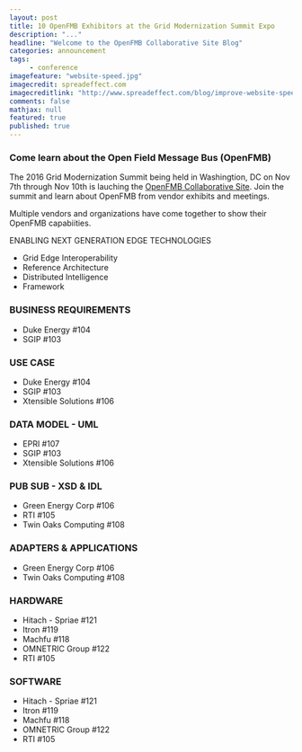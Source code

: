 ```yaml
---
layout: post
title: 10 OpenFMB Exhibitors at the Grid Modernization Summit Expo
description: "..."
headline: "Welcome to the OpenFMB Collaborative Site Blog"
categories: announcement
tags: 
     - conference
imagefeature: "website-speed.jpg"
imagecredit: spreadeffect.com
imagecreditlink: "http://www.spreadeffect.com/blog/improve-website-speed/"
comments: false
mathjax: null
featured: true
published: true
---
```


### Come learn about the Open Field Message Bus (OpenFMB)

The 2016 Grid Modernization Summit being held in Washingtion, DC on Nov 7th through Nov 10th is lauching the [OpenFMB Collaborative Site](https://openfmb.github.io).  Join the summit and learn about OpenFMB from vendor exhibits and meetings.   

Multiple vendors and organizations have come together to show their OpenFMB capabiities.

ENABLING NEXT GENERATION EDGE TECHNOLOGIES

+ Grid Edge Interoperability
+ Reference Architecture
+ Distributed Intelligence
+ Framework


### BUSINESS REQUIREMENTS 

+ Duke Energy  #104 
+ SGIP  #103 

### USE CASE 

+ Duke Energy  #104
+ SGIP #103
+ Xtensible Solutions #106

### DATA MODEL - UML

+ EPRI #107
+ SGIP #103
+ Xtensible Solutions #106

### PUB SUB - XSD & IDL 

+ Green Energy Corp #106
+ RTI #105
+ Twin Oaks Computing  #108

### ADAPTERS & APPLICATIONS 

+ Green Energy Corp #106
+ Twin Oaks Computing #108

### HARDWARE

+ Hitach - Spriae #121
+ Itron  #119
+ Machfu  #118
+ OMNETRIC Group  #122
+ RTI #105

### SOFTWARE  

+ Hitach - Spriae #121
+ Itron  #119
+ Machfu  #118
+ OMNETRIC Group  #122
+ RTI #105
 
